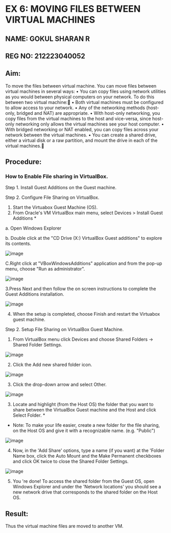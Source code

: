 # EX 6: MOVING FILES BETWEEN VIRTUAL MACHINES
## NAME: GOKUL SHARAN R
## REG NO: 212223040052
## Aim:
To move the files between virtual machine.
 You can move files between virtual machines in several ways:
•	You can copy files using network utilities as you would between physical computers on your network. To do this between two virtual machine:
•	Both virtual machines must be configured to allow access to your network.
•	Any of the networking methods (host-only, bridged and NAT) are appropriate. 
•	With host-only networking, you copy files from the virtual machines to the host and vice-versa, since host-only networking only allows the virtual machines see your host computer.
•	With bridged networking or NAT enabled, you can copy files across your network between the virtual machines.
•	You can create a shared drive, either a virtual disk or a raw partition, and mount the drive in each of the virtual machines.
## Procedure:
### How to Enable File sharing in VirtualBox. 
Step 1. Install Guest Additions on the Guest machine. 

Step 2. Configure File Sharing on VirtualBox. 
 

1. Start the Virtuabox Guest Machine (OS). 
2. From Oracle's VM VirtualBox main menu, select Devices > Install Guest Additions *

a. Open Windows Explorer

b. Double click at the "CD Drive (X:) VirtualBox Guest additions" to explore its contents.
		  
![image](https://github.com/user-attachments/assets/28840336-2711-43b4-96b0-acb77e141a22)


C.Right click at "VBoxWindowsAdditions" application and from the pop-up menu, choose "Run as administrator".
 
![image](https://github.com/user-attachments/assets/22ae6463-535d-4f4c-bce7-25b27de3dd38)


3.Press Next and then follow the on screen instructions to complete the Guest Additions installation.
	 
![image](https://github.com/user-attachments/assets/879e4ad7-8ccf-4c38-8886-cd1489cad274)


4. When the setup is completed, choose Finish and restart the Virtuabox guest machine.
   
Step 2. Setup File Sharing on VirtualBox Guest Machine.

1. From VirtualBox menu click Devices and choose Shared Folders -> Shared Folder Settings.

![image](https://github.com/user-attachments/assets/fee92d3c-64e0-4577-95f6-a03eb5903cdc)


2. Click the Add new shared folder icon.

 ![image](https://github.com/user-attachments/assets/81ffd2a3-ddc3-4aeb-9167-d4f41cdc335f)


3. Click the drop-down arrow and select Other.
 

![image](https://github.com/user-attachments/assets/244a1979-7cbd-4436-8b33-358f59f05f0e)


3. Locate and highlight (from the Host OS) the folder that you want to share between the VirtualBox Guest machine and the Host and click Select Folder. *
* Note: To make your life easier, create a new folder for the file sharing, on the Host OS and give it with a recognizable name. (e.g. "Public")

![image](https://github.com/user-attachments/assets/aec08039-9ef6-41a6-b78e-2d3bf6a6f907)

4. Now, in the 'Add Share' options, type a name (if you want) at the 'Folder Name box, click the Auto Mount and the Make Permanent checkboxes and click OK twice to close the Shared Folder Settings.
 

![image](https://github.com/user-attachments/assets/e435f625-d1df-415f-9349-0969b4680509)


5. You 're done! To access the shared folder from the Guest OS, open Windows Explorer and under the 'Network locations' you should see a new network drive that corresponds to the shared folder on the Host OS.

## Result:

Thus the virtual machine files are moved to another VM.

